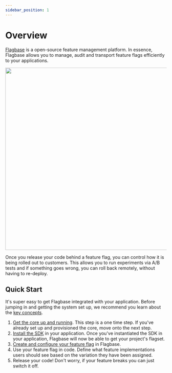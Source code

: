 ```yaml
---
sidebar_position: 1
---
```


# Overview

[Flagbase](https://flagbase.com) is a open-source feature management platform. In essence, Flagbase allows you to manage, audit and transport feature flags efficiently to your applications.

<div align="center">
  <img width="570px" aria-label="Architecture Diagram" src="../../assets/docs/intro/readme-banner.svg" />
</div>

Once you release your code behind a feature flag, you can control how it is being rolled out to customers. This allows you to run experiments via A/B tests and if something goes wrong, you can roll back remotely, without having to re-deploy.

## Quick Start
It's super easy to get Flagbase integrated with your application. Before jumping in and getting the system set up, we recommend you learn about the [key concepts](/docs/guides/overview).

1. [Get the core up and running](/docs/core/setup). This step is a one time step. If you've already set up and provisioned the core, move onto the next step.
1. [Install the SDK](/docs/sdk/overview) in your application. Once you've instantiated the SDK in your application, Flagbase will now be able to get your project's flagset.
1. [Create and configure your feature flag](/docs/guides/flag) in Flagbase.
1. Use your feature flag in code. Define what feature implementations users should see based on the variation they have been assigned.
1. Release your code! Don't worry, if your feature breaks you can just switch it off.
